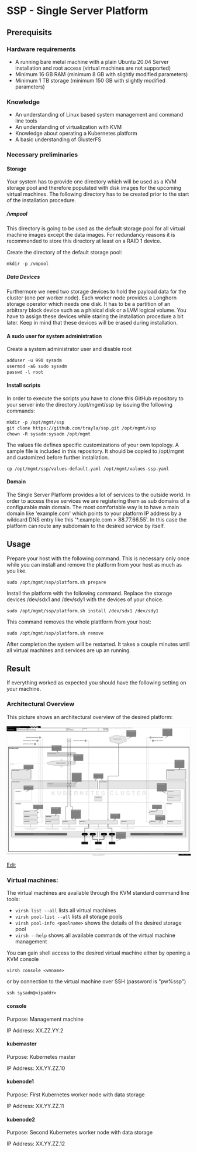 # SSP - Single Server Platform

## Prerequisits

### Hardware requirements

- A running bare metal machine with a plain Ubuntu 20.04 Server installation and root access (virtual machines are not supported)
- Minimum 16 GB RAM (minimum 8 GB with slightly modified parameters)
- Minimum 1 TB storage (minimum 150 GB with slightly modified parameters)

### Knowledge

- An understanding of Linux based system management and command line tools
- An understanding of virtualization with KVM
- Knowledge about operating a Kubernetes platform
- A basic understanding of GlusterFS

### Necessary preliminaries

#### Storage

Your system has to provide one directory which will be used as a KVM storage pool and therefore populated with disk images for the upcoming virtual machines. The following directory has to be created prior to the start of the installation procedure. 

##### /vmpool

This directory is going to be used as the default storage pool for all virtual machine images except the data images. For redundancy reasons it is recommended to store this directory at least on a RAID 1 device.

Create the directory of the default storage pool:
```ShellSession
mkdir -p /vmpool
```

##### Data Devices

Furthermore we need two storage devices to hold the payload data for the cluster (one per worker node). Each worker node provides a Longhorn storage operator which needs one disk. It has to be a partition of an arbitrary block device such as a phisical disk or a LVM logical volume. You have to assign these devices while staring the installation procedure a bit later. Keep in mind that these devices will be erased during installation.

#### A sudo user for system administration

Create a system administrator user and disable root
```ShellSession
adduser -u 990 sysadm
usermod -aG sudo sysadm
passwd -l root
```

#### Install scripts

In order to execute the scripts you have to clone this GitHub repository to your server into the directory /opt/mgmt/ssp by issuing the following commands:
```ShellSession
mkdir -p /opt/mgmt/ssp
git clone https://github.com/trayla/ssp.git /opt/mgmt/ssp
chown -R sysadm:sysadm /opt/mgmt
```

The values file defines specific customizations of your own topology. A sample file is included in this repository. It should be copied to /opt/mgmt and customized before further installation.
```ShellSession
cp /opt/mgmt/ssp/values-default.yaml /opt/mgmt/values-ssp.yaml
```

#### Domain

The Single Server Platform provides a lot of services to the outside world. In order to access these services we are registering them as sub domains of a configurable main domain. The most comfortable way is to have a main domain like 'example.com' which points to your platform IP address by a wildcard DNS entry like this '*.example.com > 88.77.66.55'. In this case the platform can route any subdomain to the desired service by itself.

## Usage

Prepare your host with the following command. This is necessary only once while you can install and remove the platform from your host as much as you like.
```ShellSession
sudo /opt/mgmt/ssp/platform.sh prepare
```

Install the platform with the following command. Replace the storage devices /dev/sdx1 and /dev/sdy1 with the devices of your choice.
```ShellSession
sudo /opt/mgmt/ssp/platform.sh install /dev/sdx1 /dev/sdy1
```

This command removes the whole plattform from your host:
```ShellSession
sudo /opt/mgmt/ssp/platform.sh remove
```

After completion the system will be restarted. It takes a couple minutes until all virtual machines and services are up an running.

## Result

If everything worked as expected you should have the following setting on your machine.

### Architectural Overview

This picture shows an architectural overview of the desired platform:

![Diagram](docs/landscape.svg)

<a href="https://app.diagrams.net/#Htrayla%2Fssp%2Fmaster%2Fdocs%2Flandscape.svg" target="_blank">Edit</a>

### Virtual machines:

The virtual machines are available through the KVM standard command line tools:
- `virsh list --all` lists all virtual machines
- `virsh pool-list --all` lists all storage pools
- `virsh pool-info <poolname>` shows the details of the desired storage pool
- `virsh --help` shows all available commands of the virtual machine management

You can gain shell access to the desired virtual machine either by opening a KVM console
```ShellSession
virsh console <vmname>
```
or by connection to the virtual machine over SSH (password is "pw%ssp")
```ShellSession
ssh sysadm@<ipaddr>
```

#### console

Purpose: Management machine

IP Address: XX.ZZ.YY.2

#### kubemaster

Purpose: Kubernetes master

IP Address: XX.YY.ZZ.10

#### kubenode1

Purpose: First Kubernetes worker node with data storage

IP Address: XX.YY.ZZ.11

#### kubenode2

Purpose: Second Kubernetes worker node with data storage

IP Address: XX.YY.ZZ.12
